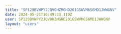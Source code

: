 ```yaml
---
title: "SP129BVWPY2JQV0HZMGHD201GSWVM6S6MD1JWWGNV"
date: 2024-05-21T16:49:33.119Z
user: SP129BVWPY2JQV0HZMGHD201GSWVM6S6MD1JWWGNV
layout: "users"
---
```

    